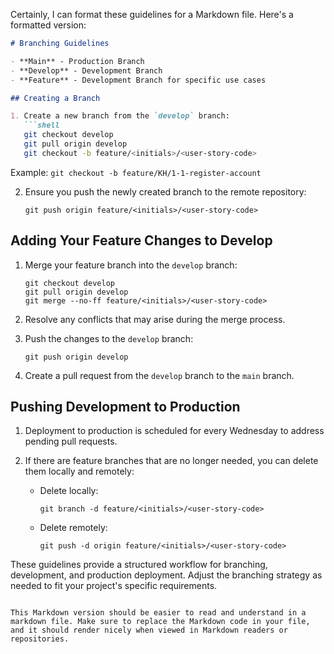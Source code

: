 Certainly, I can format these guidelines for a Markdown file. Here's a formatted version:

```markdown
# Branching Guidelines

- **Main** - Production Branch
- **Develop** - Development Branch
- **Feature** - Development Branch for specific use cases

## Creating a Branch

1. Create a new branch from the `develop` branch:
   ```shell
   git checkout develop
   git pull origin develop
   git checkout -b feature/<initials>/<user-story-code>
   ```
   Example: `git checkout -b feature/KH/1-1-register-account`

2. Ensure you push the newly created branch to the remote repository:
   ```shell
   git push origin feature/<initials>/<user-story-code>
   ```

## Adding Your Feature Changes to Develop

1. Merge your feature branch into the `develop` branch:
   ```shell
   git checkout develop
   git pull origin develop
   git merge --no-ff feature/<initials>/<user-story-code>
   ```

2. Resolve any conflicts that may arise during the merge process.

3. Push the changes to the `develop` branch:
   ```shell
   git push origin develop
   ```

4. Create a pull request from the `develop` branch to the `main` branch.

## Pushing Development to Production

1. Deployment to production is scheduled for every Wednesday to address pending pull requests.

2. If there are feature branches that are no longer needed, you can delete them locally and remotely:
   - Delete locally:
     ```shell
     git branch -d feature/<initials>/<user-story-code>
     ```
   - Delete remotely:
     ```shell
     git push -d origin feature/<initials>/<user-story-code>
     ```

These guidelines provide a structured workflow for branching, development, and production deployment. Adjust the branching strategy as needed to fit your project's specific requirements.
```

This Markdown version should be easier to read and understand in a markdown file. Make sure to replace the Markdown code in your file, and it should render nicely when viewed in Markdown readers or repositories.

